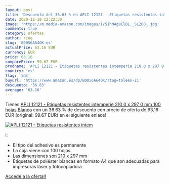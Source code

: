 ```yaml
---
layout: post
title: 'Descuento del 36.63 % en APLI 12121 - Etiquetas resistentes intem'
date: 2020-12-18 12:22:30
image: 'https://m.media-amazon.com/images/I/51hNAg9ClQL._SL200_.jpg'
comments: true
category: ofertas
author: ring
slug: 'B0056A64OK-es'
actualPrice: 63.16 EUR
currency: EUR
price: 63.16
comparePrice: 99.67 EUR
prodname: 'APLI 12121 - Etiquetas resistentes intemperie 210 0 x 297 0 mm 100 hojas  Blanco'
country: 'es'
flag: '🇪🇸'
buyurl: 'https://www.amazon.es/dp/B0056A64OK/?tag=tolees-21'
descuento: '36.63'
average: '63.16'
---
```


Tienes [APLI 12121 - Etiquetas resistentes intemperie 210 0 x 297 0 mm 100 hojas  Blanco](https://www.amazon.es/dp/B0056A64OK/?tag=tolees-21) con un 36.63 % de descuento con precio de oferta de 63.16 EUR (original: 99.67 EUR) en el siguiente enlace!

[![APLI 12121 - Etiquetas resistentes intem](https://m.media-amazon.com/images/I/51hNAg9ClQL._SL200_.jpg)](https://www.amazon.es/dp/B0056A64OK/?tag=tolees-21)

ℹ️:

- El tipo del adhesivo es permanente
- La caja viene con 100 hojas
- Las dimensiones son 210 x 297 mm
- Etiquetas de poliéster blancas en formato A4 que son adecuadas para impresoras láser y fotocopiadora

[Accede a la oferta!!](https://www.amazon.es/dp/B0056A64OK/?tag=tolees-21)
